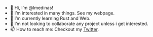 - 👋 Hi, I’m @lmedinas!
- 👀 I’m interested in many things. See my webpage.
- 🌱 I’m currently learning Rust and Web.
- 💞️ I’m not looking to collaborate any project unless i get interested.
- 📫 How to reach me: Checkout my [Twitter](https://www.twitter.com/lmedinas).

<!---
lmedinas/lmedinas is a ✨ special ✨ repository because its `README.md` (this file) appears on your GitHub profile.
You can click the Preview link to take a look at your changes.
--->
